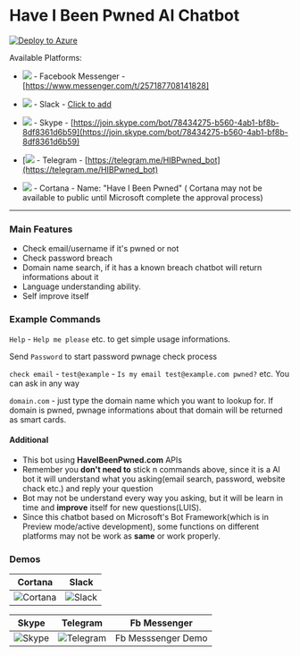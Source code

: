 # Have I Been Pwned AI Chatbot
[![Deploy to Azure][Deploy Button]][Deploy Node/SendAttachment]

[Deploy Button]: https://azuredeploy.net/deploybutton.png
[Deploy Node/SendAttachment]: https://azuredeploy.net
Available Platforms:

*   [![](https://raw.githubusercontent.com/OFarukCaki/HaveIBeenPwned-AI-ChatBot/master/facebook.png)](https://www.messenger.com/t/257187708141828) <a>- Facebook Messenger -</a> [https://www.messenger.com/t/257187708141828]
*   [![](https://raw.githubusercontent.com/OFarukCaki/HaveIBeenPwned-AI-ChatBot/master/slack.png)](https://www.messenger.com/t/257187708141828) <a>- Slack -</a> [Click to add](https://slack.com/oauth/authorize?scope=bot&client_id=226301402436.268292940487&redirect_uri=https%3a%2f%2fslack.botframework.com%2fHome%2fauth&state=haveibeenpwned)
*   [![](https://raw.githubusercontent.com/OFarukCaki/HaveIBeenPwned-AI-ChatBot/master/skype.png)](https://www.messenger.com/t/257187708141828) <a>- Skype -</a> [https://join.skype.com/bot/78434275-b560-4ab1-bf8b-8df8361d6b59](https://join.skype.com/bot/78434275-b560-4ab1-bf8b-8df8361d6b59)
*   [![](https://raw.githubusercontent.com/OFarukCaki/HaveIBeenPwned-AI-ChatBot/master/telegram.png) <a>- Telegram -</a> [https://telegram.me/HIBPwned_bot](https://telegram.me/HIBPwned_bot)<a></a>

*   [![](https://raw.githubusercontent.com/OFarukCaki/HaveIBeenPwned-AI-ChatBot/master/cortana.png)](https://www.messenger.com/t/257187708141828) <a>- Cortana - Name: "Have I Been Pwned"</a>
( Cortana may not be available to public until Microsoft complete the approval process)

---
### Main Features
+ Check email/username if it's pwned or not
+ Check password breach
+ Domain name search, if it has a known breach chatbot will return informations about it
+ Language understanding ability.
+ Self improve itself


### Example Commands

`Help` - `Help me please` etc. to get simple usage informations.

Send `Password` to start password pwnage check process 

`check email` - `test@example` - `Is my email test@example.com pwned?` etc. You can ask in any way

`domain.com` - just type the domain name which you want to lookup for. If domain is pwned, pwnage informations about that domain will be returned as smart cards.



#### Additional

+ This bot using **HaveIBeenPwned.com** APIs
+ Remember you **don't need to** stick n commands above, since it is a AI bot it will understand what you asking(email search, password, website chack etc.) and reply your question
+ Bot may not be understand every way you asking, but it will be learn in time and **improve** itself for new questions(LUIS).
+ Since this chatbot based on Microsoft's Bot Framework(which is in Preview mode/active development), some functions on different platforms may not be work as **same** or work properly.


### Demos

| Cortana | Slack |
| ------- | ----- |
|![Cortana](https://i.hizliresim.com/NOLOa5.gif)      |  ![Slack](https://i.hizliresim.com/nJbOpV.gif)|

| Skype | Telegram | Fb Messenger |
| ------- | ----- | ------------- |
|![Skype](https://i.hizliresim.com/XEbPzD.gif)      |  ![Telegram](https://i.hizliresim.com/QpP24k.gif)| Fb Messsenger Demo |

